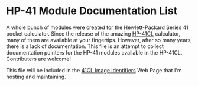 # HP-41 Module Documentation List

A whole bunch of modules were created for the Hewlett-Packard Series 41 pocket calculator. Since the release of the amazing [HP-41CL](https://www.systemyde.com/hp41/index.html) calculator, many of them are available at your fingertips. However, after so many years, there is a lack of documentation. This file is an attempt to collect documentation pointers for the HP-41 modules available in the HP-41CL. Contributers are welcome!

This file will be included in the [41CL Image Identifiers](https://calc.fjk.ch/db/sy41cl/sy41cl-image-identifiers.html) Web Page that I'm hosting and maintaining.
